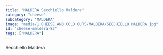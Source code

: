 ```yaml
---
title: "MALDERA Secchiello Maldera"
category: "cheese"
subcategory: "MALDERA"
image: "media/1 CHEESE AND COLD CUTS/MALDERA/SECCHIELLO MALDERA.jpg"
id: "cheese-maldera-82"
tags: ["MALDERA"]
---
```


Secchiello Maldera
